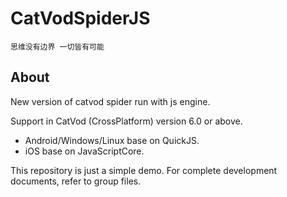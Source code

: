 # CatVodSpiderJS

```
思维没有边界 一切皆有可能
```

## About

New version of catvod spider run with js engine.

Support in CatVod (CrossPlatform) version 6.0 or above.

- Android/Windows/Linux base on QuickJS.
- iOS base on JavaScriptCore.

This repository is just a simple demo. For complete development documents, refer to group files. 









